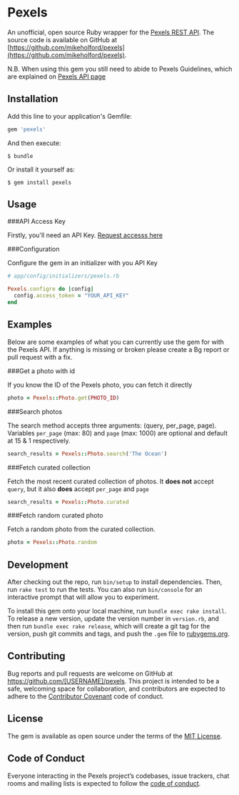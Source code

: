 # Pexels

An unofficial, open source Ruby wrapper for the [Pexels REST API](https://www.pexels.com/api). The source code is available on GitHub at [https://github.com/mikeholford/pexels](https://github.com/mikeholford/pexels).

N.B. When using this gem you still need to abide to Pexels Guidelines, which are explained on [Pexels API page](https://www.pexels.com/api)

## Installation

Add this line to your application's Gemfile:

```ruby
gem 'pexels'
```

And then execute:

    $ bundle

Or install it yourself as:

    $ gem install pexels

## Usage

###API Access Key

Firstly, you'll need an API Key. [Request accesss here](https://www.pexels.com/api/new/)

###Configuration

Configure the gem in an initializer with you API Key

```ruby
# app/config/initializers/pexels.rb

Pexels.configre do |config|
  config.access_token = "YOUR_API_KEY"
end
```

## Examples

Below are some examples of what you can currently use the gem for with the Pexels API. If anything is missing or broken please create a Bg report or pull request with a fix.

###Get a photo with id

If you know the ID of the Pexels photo, you can fetch it directly
```ruby
photo = Pexels::Photo.get(PHOTO_ID)
```

###Search photos

The search method accepts three arguments: (query, per_page, page). Variables `per_page` (max: 80) and `page` (max: 1000) are optional and default at 15 & 1 respectively.
```ruby
search_results = Pexels::Photo.search('The Ocean')
```

###Fetch curated collection

Fetch the most recent curated collection of photos. It **does not** accept `query`, but it also **does** accept `per_page` and `page`
```ruby
search_results = Pexels::Photo.curated
```

###Fetch random curated photo

Fetch a random photo from the curated collection.
```ruby
photo = Pexels::Photo.random
```

## Development

After checking out the repo, run `bin/setup` to install dependencies. Then, run `rake test` to run the tests. You can also run `bin/console` for an interactive prompt that will allow you to experiment.

To install this gem onto your local machine, run `bundle exec rake install`. To release a new version, update the version number in `version.rb`, and then run `bundle exec rake release`, which will create a git tag for the version, push git commits and tags, and push the `.gem` file to [rubygems.org](https://rubygems.org).

## Contributing

Bug reports and pull requests are welcome on GitHub at https://github.com/[USERNAME]/pexels. This project is intended to be a safe, welcoming space for collaboration, and contributors are expected to adhere to the [Contributor Covenant](http://contributor-covenant.org) code of conduct.

## License

The gem is available as open source under the terms of the [MIT License](https://opensource.org/licenses/MIT).

## Code of Conduct

Everyone interacting in the Pexels project’s codebases, issue trackers, chat rooms and mailing lists is expected to follow the [code of conduct](https://github.com/[USERNAME]/pexels/blob/master/CODE_OF_CONDUCT.md).
